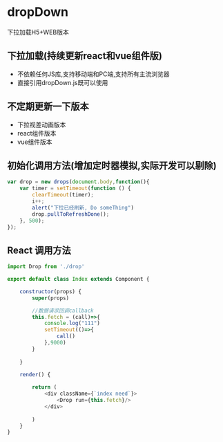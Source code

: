 # dropDown

下拉加载H5+WEB版本

## 下拉加载(持续更新react和vue组件版)

* 不依赖任何JS库,支持移动端和PC端,支持所有主流浏览器
* 直接引用dropDown.js既可以使用

## 不定期更新一下版本

* 下拉视差动画版本
* react组件版本
* vue组件版本

## 初始化调用方法(增加定时器模拟,实际开发可以剔除)

```js
var drop = new drops(document.body,function(){
	var timer = setTimeout(function () {
        clearTimeout(timer);
        i++;
        alert("下拉已经刷新, Do someThing")
    	drop.pullToRefreshDone();
    }, 500);
});
```

## React 调用方法


```js
import Drop from './drop'

export default class Index extends Component {

	constructor(props) {
		super(props)

		//数据请求回调callback
        this.fetch = (call)=>{
            console.log("111")
            setTimeout(()=>{
                call()
            },9000)
        }
 
	}

	render() {
		
		return (
			<div className={`index need`}>
                <Drop run={this.fetch}/>
			</div>		
			
		)
	}
}
```



